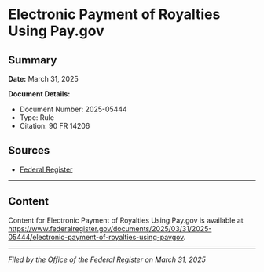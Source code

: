 # Electronic Payment of Royalties Using Pay.gov

## Summary

**Date:** March 31, 2025

**Document Details:**
- Document Number: 2025-05444
- Type: Rule
- Citation: 90 FR 14206

## Sources
- [Federal Register](https://www.federalregister.gov/documents/2025/03/31/2025-05444/electronic-payment-of-royalties-using-paygov)

---

## Content

Content for Electronic Payment of Royalties Using Pay.gov is available at https://www.federalregister.gov/documents/2025/03/31/2025-05444/electronic-payment-of-royalties-using-paygov.

---

*Filed by the Office of the Federal Register on March 31, 2025*
